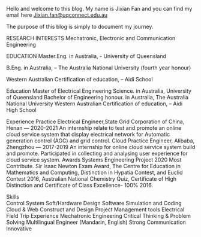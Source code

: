 Hello and welcome to this blog. My name is Jixian Fan and you can find my email here Jixian.fan@uqconnect.edu.au

The purpose of this blog is simply to document my journey.


RESEARCH INTERESTS
Mechatronic, Electronic and Communication Engineering


EDUCATION
Master.Eng. in Australia, - University of Queensland

B.Eng. in Australia, – The Australia National University (fourth year honour) 

Western Australian Certification of education, – Aidi School

Education
Master of Electrical Engineering Science. in Australia,  University of Queensland Bachelor of Engineering honour. in Australia,                             The Australia National University                                         Western Australian Certification of education,                                                                    – Aidi High School

Experience
Practice Electrical Engineer,State Grid Corporation of China, Henan — 2020-2021
An internship relate to test and promote an online cloud service system that display electrical network for Automatic generation control (AGC) and grid control.
Cloud Practice Engineer, Alibaba, Zhengzhou — 2017-2019
An internship for online cloud service system build and promote. Participated in collecting and analysing user experience for cloud service system.
Awards
Systems Engineering Project 2020 Most Contribute. Sir Isaac Newton Exam Award, The Centre for Education in Mathematics and Computing, Distinction in Hypatia Contest, and Euclid Contest 2016, Australian National Chemistry Quiz, Certificate of High Distinction and Certificate of Class Excellence- 100% 2016.

Skills                                                                   
Control System Soft/Hardware Design 
Software Simulation and Coding 
Cloud & Web Construct and Design 
Project Management tools 
Electrical Field Trip Experience 
Mechatronic Engineering 
Critical Thinking & Problem Solving
Multilingual Engineer (Mandarin, English)
Strong Communication 
Innovative 

